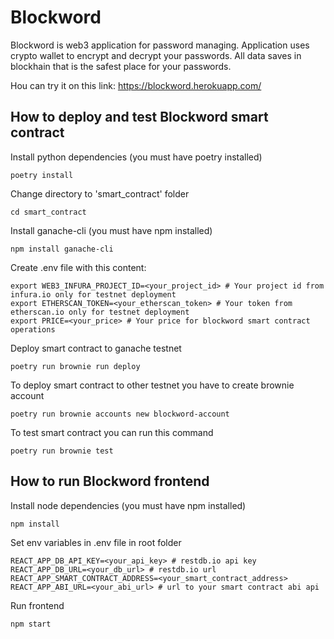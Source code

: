 # Blockword
Blockword is web3 application for password managing. Application uses crypto wallet to encrypt and decrypt your passwords. All data saves in blockhain that is the safest place for your passwords.

 Нou can try it on this link: https://blockword.herokuapp.com/

## How to deploy and test Blockword smart contract
Install python dependencies (you must have poetry installed)
```
poetry install
```
Change directory to 'smart_contract' folder
```
cd smart_contract
```
Install ganache-cli (you must have npm installed)
```
npm install ganache-cli
```
Create .env file with this content:
```
export WEB3_INFURA_PROJECT_ID=<your_project_id> # Your project id from infura.io only for testnet deployment
export ETHERSCAN_TOKEN=<your_etherscan_token> # Your token from etherscan.io only for testnet deployment
export PRICE=<your_price> # Your price for blockword smart contract operations
```
Deploy smart contract to ganache testnet
```
poetry run brownie run deploy
```
To deploy smart contract to other testnet you have to create brownie account
```
poetry run brownie accounts new blockword-account
```
To test smart contract you can run this command
```
poetry run brownie test
```

## How to run Blockword frontend
Install node dependencies (you must have npm installed)
```
npm install
```
Set env variables in .env file in root folder
```
REACT_APP_DB_API_KEY=<your_api_key> # restdb.io api key
REACT_APP_DB_URL=<your_db_url> # restdb.io url
REACT_APP_SMART_CONTRACT_ADDRESS=<your_smart_contract_address>
REACT_APP_ABI_URL=<your_abi_url> # url to your smart contract abi api
```
Run frontend
```
npm start
```
